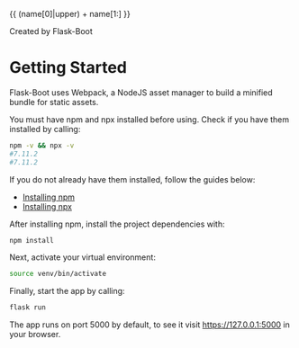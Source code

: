 {{ (name[0]|upper) + name[1:] }}

Created by Flask-Boot

# Getting Started
Flask-Boot uses Webpack, a NodeJS asset manager to build a minified bundle for static assets. 

You must have npm and npx installed before using. Check if you have them installed by calling:
```bash
npm -v && npx -v
#7.11.2
#7.11.2
```
If you do not already have them installed, follow the guides below:
* [Installing npm](https://docs.npmjs.com/downloading-and-installing-node-js-and-npm)
* [Installing npx](https://www.npmjs.com/package/npx)

After installing npm, install the project dependencies with: 
```bash
npm install
```

Next, activate your virtual environment:
```bash
source venv/bin/activate
```

Finally, start the app by calling:
```bash
flask run
```

The app runs on port 5000 by default, to see it visit https://127.0.0.1:5000 in your browser.
